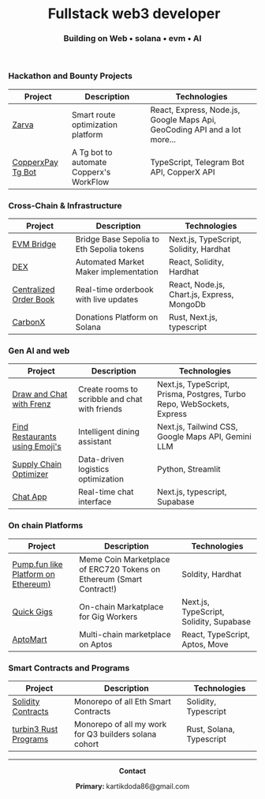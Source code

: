 <div align="center">
  <h1>
     &nbsp; Fullstack web3 developer&nbsp; 
  </h1>
  <h3>Building on Web • solana • evm • AI </h3>
  <br/>
</div>



### Hackathon and Bounty Projects

| Project | Description | Technologies |
|---------|-------------|--------------|
| [Zarva](https://github.com/dodaa08/Zarva) | Smart route optimization platform | React, Express, Node.js, Google Maps Api, GeoCoding API and a lot more... |
| [CopperxPay Tg Bot](https://github.com/dodaa08/copperx-payout-bot) | A Tg bot to automate Copperx's WorkFlow | TypeScript, Telegram Bot API, CopperX API |


### Cross-Chain & Infrastructure

| Project | Description | Technologies |
|---------|-------------|--------------|
| [EVM Bridge](https://github.com/dodaa08/Evm-Bridge) | Bridge Base Sepolia to Eth Sepolia tokens | Next.js, TypeScript, Solidity, Hardhat |
| [DEX](https://github.com/dodaa08/DEX) | Automated Market Maker implementation | React, Solidity, Hardhat |
| [Centralized Order Book](https://github.com/dodaa08/Trading-System) | Real-time orderbook with live updates | React, Node.js, Chart.js, Express, MongoDb|
| [CarbonX](https://github.com/dodaa08/CarbonX-sol) | Donations Platform on Solana | Rust, Next.js, typescript |


### Gen AI and web

| Project | Description | Technologies |
|---------|-------------|--------------|
| [Draw and Chat with Frenz](https://github.com/dodaa08/Inklet) | Create rooms to scribble and chat with friends | Next.js, TypeScript, Prisma, Postgres, Turbo Repo, WebSockets, Express |
| [Find Restaurants using Emoji's](https://zoto-codecircuit-a4yg.vercel.app/) | Intelligent dining assistant | Next.js, Tailwind CSS, Google Maps API, Gemini LLM |
| [Supply Chain Optimizer](https://github.com/dodaa08/Supply-chain-optimization) | Data-driven logistics optimization | Python, Streamlit |
| [Chat App](https://github.com/dodaa08/Periskope-2nd-Attempt) | Real-time chat interface | Next.js, typescript, Supabase |


### On chain Platforms

| Project | Description | Technologies |
|---------|-------------|--------------|
| [Pump.fun like Platform on Ethereum)](https://github.com/dodaa08/MemeBazaar) | Meme Coin Marketplace of ERC720 Tokens on Ethereum (Smart Contract!)| Soldity, Hardhat|
| [Quick Gigs](https://github.com/dodaa08/Quick-gigs) | On-chain Markatplace for Gig Workers | Next.js, TypeScript, Solidity, Supabase|
| [AptoMart](https://github.com/dodaa08/AptoMart) | Multi-chain marketplace on Aptos | React, TypeScript, Aptos, Move |



### Smart Contracts and Programs 

| Project | Description | Technologies |
|---------|-------------|--------------|
| [Solidity Contracts](https://github.com/dodaa08/Solidity-contracts) | Monorepo of all Eth Smart Contracts | Solidity, Typescript |
| [turbin3 Rust Programs](https://github.com/dodaa08/Q3_25_BUILDER_KARTIK) | Monorepo of all my work for Q3 builders solana cohort | Rust, Solana, Typescript |

---



<div align="center">
   <p><strong> Contact </strong></p>
  <p><strong>Primary: </strong>kartikdoda86@gmail.com</p>
<!--   <img src="https://media.giphy.com/media/iicDrNGWxHmDrIni6j/giphy.gif" alt="Creative Loop" width="160" />
  <p><i>always building, always learning ⚡</i></p> -->
</div>
